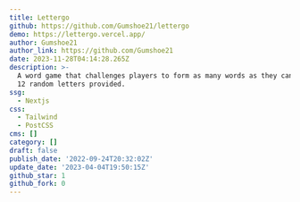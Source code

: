 ```yaml
---
title: Lettergo
github: https://github.com/Gumshoe21/lettergo
demo: https://lettergo.vercel.app/
author: Gumshoe21
author_link: https://github.com/Gumshoe21
date: 2023-11-28T04:14:28.265Z
description: >-
  A word game that challenges players to form as many words as they can with the
  12 random letters provided.
ssg:
  - Nextjs
css:
  - Tailwind
  - PostCSS
cms: []
category: []
draft: false
publish_date: '2022-09-24T20:32:02Z'
update_date: '2023-04-04T19:50:15Z'
github_star: 1
github_fork: 0
---
```

